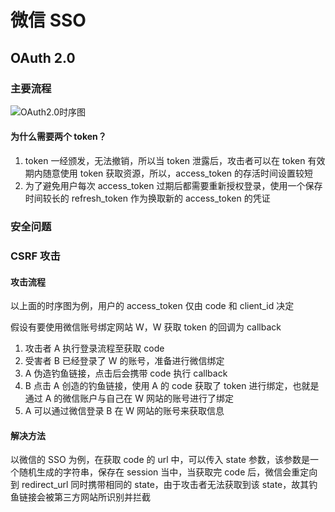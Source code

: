 # 微信 SSO

## OAuth 2.0

### 主要流程

![OAuth2.0时序图](C:\Users\zhengdaxu\AppData\Roaming\Typora\typora-user-images\image-20240827113224097.png)

#### 为什么需要两个 token？

1. token 一经颁发，无法撤销，所以当 token 泄露后，攻击者可以在 token 有效期内随意使用 token 获取资源，所以，access_token 的存活时间设置较短
2. 为了避免用户每次 access_token 过期后都需要重新授权登录，使用一个保存时间较长的 refresh_token 作为换取新的 access_token 的凭证

### 安全问题

### CSRF 攻击

#### 攻击流程

以上面的时序图为例，用户的 access_token 仅由 code 和 client_id 决定

假设有要使用微信账号绑定网站 W，W 获取 token 的回调为 callback

1. 攻击者 A 执行登录流程至获取 code
2. 受害者 B 已经登录了 W 的账号，准备进行微信绑定
3. A 伪造钓鱼链接，点击后会携带 code 执行 callback
4. B 点击 A 创造的钓鱼链接，使用 A 的 code 获取了 token 进行绑定，也就是通过 A 的微信账户与自己在 W 网站的账号进行了绑定
5. A 可以通过微信登录 B 在 W 网站的账号来获取信息

#### 解决方法

以微信的 SSO 为例，在获取 code 的 url 中，可以传入 state 参数，该参数是一个随机生成的字符串，保存在 session 当中，当获取完 code 后，微信会重定向到 redirect_url 同时携带相同的 state，由于攻击者无法获取到该 state，故其钓鱼链接会被第三方网站所识别并拦截

